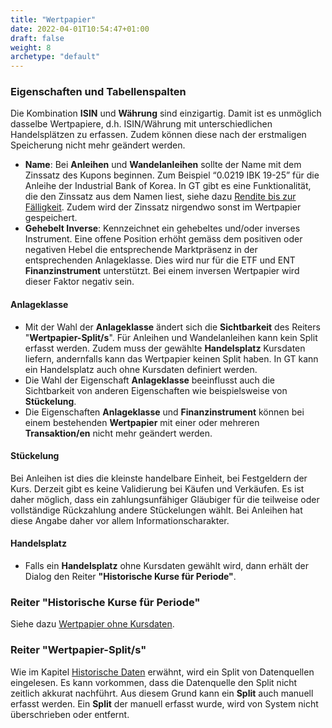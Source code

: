 ```yaml
---
title: "Wertpapier"
date: 2022-04-01T10:54:47+01:00
draft: false
weight: 8
archetype: "default"
---
```

### Eigenschaften und Tabellenspalten
Die Kombination **ISIN** und **Währung** sind einzigartig. Damit ist es unmöglich dasselbe Wertpapiere, d.h. ISIN/Währung mit unterschiedlichen Handelsplätzen zu erfassen. Zudem können diese nach der erstmaligen Speicherung nicht mehr geändert werden.
- **Name**: Bei **Anleihen** und **Wandelanleihen** sollte der Name mit dem Zinssatz des Kupons beginnen. Zum Beispiel “0.0219 IBK 19-25” für die Anleihe der Industrial Bank of Korea. In GT gibt es eine Funktionalität, die den Zinssatz aus dem Namen liest, siehe dazu [Rendite bis zur Fälligkeit](../../../../basedata/udfmetadata/instruments/). Zudem wird der Zinssatz nirgendwo sonst im Wertpapier gespeichert.
- **Gehebelt Inverse**: Kennzeichnet ein gehebeltes und/oder inverses Instrument. Eine offene Position erhöht gemäss dem positiven oder negativen Hebel die entsprechende Marktpräsenz in der entsprechenden Anlageklasse. Dies wird nur für die ETF und ENT **Finanzinstrument** unterstützt. Bei einem inversen Wertpapier wird dieser Faktor negativ sein.

#### Anlageklasse
+ Mit der Wahl der **Anlageklasse** ändert sich die **Sichtbarkeit** des Reiters "**Wertpapier-Split/s**". Für Anleihen und Wandelanleihen kann kein Split erfasst werden. Zudem muss der gewählte **Handelsplatz** Kursdaten liefern, andernfalls kann das Wertpapier keinen Split haben. In GT kann ein Handelsplatz auch ohne Kursdaten definiert werden.
+ Die Wahl der Eigenschaft **Anlageklasse** beeinflusst auch die Sichtbarkeit von anderen Eigenschaften wie beispielsweise von **Stückelung**.
+ Die Eigenschaften **Anlageklasse** und **Finanzinstrument** können bei einem bestehenden **Wertpapier** mit einer oder mehreren **Transaktion/en** nicht mehr geändert werden. 

#### Stückelung 
Bei Anleihen ist dies die kleinste handelbare Einheit, bei Festgeldern der Kurs. Derzeit gibt es keine Validierung bei Käufen und Verkäufen. Es ist daher möglich, dass ein zahlungsunfähiger Gläubiger für die teilweise oder vollständige Rückzahlung andere Stückelungen wählt. Bei Anleihen hat diese Angabe daher vor allem Informationscharakter.

#### Handelsplatz
+ Falls ein **Handelsplatz** ohne Kursdaten gewählt wird, dann erhält der Dialog den Reiter **"Historische Kurse für Periode"**.

### Reiter "Historische Kurse für Periode"
Siehe dazu [Wertpapier ohne Kursdaten](./securitywithoutpricedata).

### Reiter "Wertpapier-Split/s"
Wie im Kapitel [Historische Daten](../../../externaldata/historyquote/) erwähnt, wird ein Split von Datenquellen eingelesen. Es kann vorkommen, dass die Datenquelle den Split nicht zeitlich akkurat nachführt. Aus diesem Grund kann ein **Split** auch manuell erfasst werden. Ein **Split** der manuell erfasst wurde, wird von System nicht überschrieben oder entfernt.
